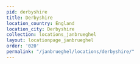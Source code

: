 ```yaml
---
pid: derbyshire
title: Derbyshire
location_country: England
location_city: Derbyshire
collection: locations_janbrueghel
layout: locationpage_janbrueghel
order: '020'
permalink: "/janbrueghel/locations/derbyshire/"
---
```

